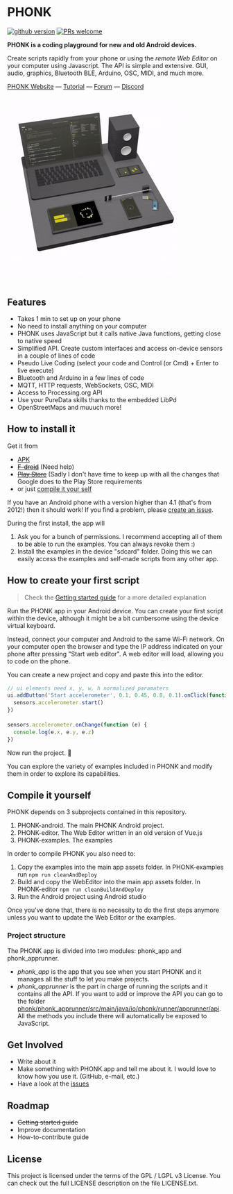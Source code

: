 # PHONK

[![github version](https://img.shields.io/github/license/victordiaz/phonk.svg)](https//github.com/victordiaz/phonk)
[![PRs welcome](https://img.shields.io/badge/PRs-welcome-ff69b4.svg)](https://github.com/victordiaz/phonk/issues)

**PHONK is a coding playground for new and old Android devices.**

Create scripts rapidly from your phone or using the *remote Web Editor* on your computer using Javascript. The API is simple and extensive. GUI, audio, graphics, Bluetooth BLE, Arduino, OSC, MIDI, and much more.

[PHONK Website](https://phonk.app) — [Tutorial](https://phonk.app/docs/1_step_installation) — [Forum](https://github.com/victordiaz/PHONK/discussions) — [Discord](https://discord.gg/DgtyBKgp)

# ![animation](./PHONK-android/images/phonk_animation_white_bg.gif)

## Features
- Takes 1 min to set up on your phone
- No need to install anything on your computer
- PHONK uses JavaScript but it calls native Java functions, getting close to native speed
- Simplified API. Create custom interfaces and access on-device sensors in a couple of lines of code
- Pseudo Live Coding (select your code and Control (or Cmd) + Enter to live execute)
- Bluetooth and Arduino in a few lines of code
- MQTT, HTTP requests, WebSockets, OSC, MIDI
- Access to Processing.org API
- Use your PureData skills thanks to the embedded LibPd
- OpenStreetMaps and muuuch more!

## How to install it
Get it from
- [APK](https://github.com/victordiaz/phonk/releases)
- ~~[F-droid](https://github.com/victordiaz/phonk/issues/6)~~ (Need help)
- ~~[Play Store](https://play.google.com/store/apps/details?id=io.phonk)~~ (Sadly I don't have time to keep up with all the changes that Google does to the Play Store requirements
- or just [compile it your self]()

If you have an Android phone with a version higher than 4.1 (that's from 2012!) then it should work! If you find a problem, please [create an issue](https://github.com/victordiaz/phonk/issues/new).

During the first install, the app will
1. Ask you for a bunch of permissions. I recommend accepting all of them to be able to run the examples. You can always revoke them :)
2. Install the examples in the device "sdcard" folder. Doing this we can easily access the examples and self-made scripts from any other app.

## How to create your first script
> Check the [Getting started guide](https://phonk.app/docs/1_step_installation) for a more detailed explanation

Run the PHONK app in your Android device. You can create your first script within the device, although it might be a bit cumbersome using the device virtual keyboard.

Instead, connect your computer and Android to the same Wi-Fi network. On your computer open the browser and type the IP address indicated on your phone after pressing "Start web editor". A web editor will load, allowing you to code on the phone.

You can create a new project and copy and paste this into the editor.

``` js
// ui elements need x, y, w, h normalized paramaters
ui.addButton('Start accelerometer', 0.1, 0.45, 0.8, 0.1).onClick(function () {
  sensors.accelerometer.start()
})

sensors.accelerometer.onChange(function (e) {
  console.log(e.x, e.y, e.z)
})
```

Now run the project. :tada:

You can explore the variety of examples included in PHONK and modify them in order to explore its capabilities.


## Compile it yourself
PHONK depends on 3 subprojects contained in this repository.
1. PHONK-android. The main PHONK Android project.
2. PHONK-editor. The Web Editor written in an old version of Vue.js
3. PHONK-examples. The examples

In order to compile PHONK you also need to:
1. Copy the examples into the main app assets folder. In PHONK-examples run ```npm run cleanAndDeploy```
2. Build and copy the WebEditor into the main app assets folder. In PHONK-editor ```npm run cleanBuildAndDeploy```
3. Run the Android project using Android studio

Once you've done that, there is no necessity to do the first steps anymore unless you want to update the Web Editor or the examples.

### Project structure
The PHONK app is divided into two modules: phonk_app and phonk_apprunner.
- *phonk_app* is the app that you see when you start PHONK and it manages all the stuff to let you make projects.
- *phonk_apprunner* is the part in charge of running the scripts and it contains all the API. If you want to add or improve the API you can go to the folder [phonk/phonk_apprunner/src/main/java/io/phonk/runner/apprunner/api](https://github.com/victordiaz/phonk/tree/master/phonk_apprunner/src/main/java/io/phonk/runner/apprunner/api). All the methods you include there will automatically be exposed to JavaScript.

## Get Involved
- Write about it
- Make something with PHONK.app and tell me about it. I would love to know how you use it. (GitHub, e-mail, etc.)
- Have a look at the [issues](https://github.com/victordiaz/phonk/issues)

## Roadmap
- ~~Getting started guide~~
- Improve documentation
- How-to-contribute guide

## License
This project is licensed under the terms of the GPL / LGPL v3 License. You can check out the full LICENSE description on the file LICENSE.txt.
